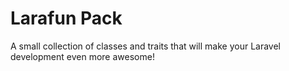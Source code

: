 # Larafun Pack
A small collection of classes and traits that will make your Laravel development even more awesome!
